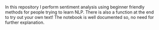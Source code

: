 In this repository I perform sentiment analysis using beginner friendly methods for people trying to learn NLP.
There is also a function at the end to try out your own text!
The notebook is well documented so, no need for further explanation.

